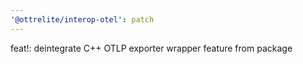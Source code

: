 ```yaml
---
'@ottrelite/interop-otel': patch
---
```


feat!: deintegrate C++ OTLP exporter wrapper feature from package
